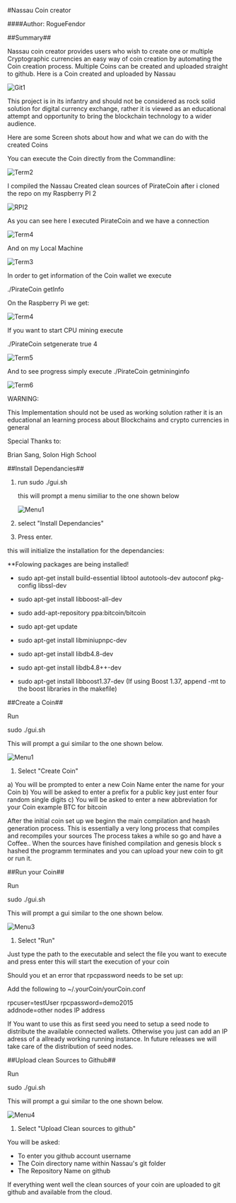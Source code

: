 
#Nassau Coin creator

####Author: RogueFendor

##Summary##

Nassau coin creator provides users who wish to create one or multiple
Cryptographic currencies an easy way of coin creation by automating the
Coin creation process.
Multiple Coins can be created and uploaded straight
to github. Here is a Coin created and uploaded by Nassau

![Git1](/documentation/Git1.png)

This project is in its infantry and should not be considered
as rock solid solution for digital currency exchange, rather it is viewed as an
educational attempt and opportunity to bring the blockchain technology to a wider audience.

Here are some Screen shots about how and what we can do with the created Coins

You can execute the Coin directly from the Commandline:

![Term2](/documentation/Term2.png)

I compiled the Nassau Created clean sources of PirateCoin after i cloned
the repo on my Raspberry PI 2

![RPI2](/documentation/RPI.jpg)

As you can see here I executed PirateCoin and we have a connection

![Term4](/documentation/Term4.png)

And on my Local Machine

![Term3](/documentation/Term3.png)

In order to get information of the Coin wallet we execute 

./PirateCoin getInfo

On the Raspberry Pi we get:

![Term4](/documentation/Term4.png)

If you want to start CPU mining execute

./PirateCoin setgenerate true 4

![Term5](/documentation/Term5.png)

And to see progress simply execute ./PirateCoin getmininginfo

![Term6](/documentation/Term6.png)

WARNING:

This Implementation should not be used as working solution rather it is an
educational an learning process about Blockchains and crypto currencies in general

Special Thanks to:

Brian Sang, Solon High School













##Install  Dependancies##

1. run sudo ./gui.sh

    this will prompt a menu similiar to the one shown below

    ![Menu1](/documentation/Menu1.png)


2. select "Install Dependancies"  

3. Press enter.

this will initialize the installation for the dependancies:

**Folowing packages are being installed!

* sudo apt-get install build-essential libtool autotools-dev autoconf pkg-config
libssl-dev
* sudo apt-get install libboost-all-dev
* sudo add-apt-repository ppa:bitcoin/bitcoin
* sudo apt-get update
* sudo apt-get install libminiupnpc-dev

* sudo apt-get install libdb4.8-dev
* sudo apt-get install libdb4.8++-dev
* sudo apt-get install libboost1.37-dev
(If using Boost 1.37, append -mt to the boost libraries in the makefile)


##Create a Coin##

Run 

sudo ./gui.sh

This will prompt a gui similar to the one shown below.

![Menu1](/documentation/Menu2.png)

1. Select "Create Coin"

a) You will be prompted to enter a new Coin Name enter the name for your Coin
b) You will be asked to enter a prefix for a public key just enter four random single digits 
c) You will be asked to enter a new abbreviation for your Coin example BTC for bitcoin

After the initial coin set up we beginn the main compilation and heash generation process.
This is essentially a very long process that compiles and recompiles your sources
The process takes a while so go and have a Coffee..
When the sources have finished compilation and genesis block s hashed the programm terminates 
and you can upload your new coin to git or run it.


##Run your Coin##

Run 

sudo ./gui.sh

This will prompt a gui similar to the one shown below.

![Menu3](/documentation/Menu3.png)


1. Select "Run"


Just type the path to the executable and select the file you want to execute
and press enter this will start the execution of your coin

Should you et an error that rpcpassword needs to be set up:

Add the following to ~/.yourCoin/yourCoin.conf

rpcuser=testUser 
rpcpassword=demo2015  
addnode=other nodes IP address

If You want to use this as first seed you need to setup a seed node to distribute the available connected wallets.
Otherwise you just can add an IP adress of a allready working running instance.
In future releases we will take care of the distribution of seed nodes.


##Upload clean Sources to Github##

Run 

sudo ./gui.sh

This will prompt a gui similar to the one shown below.

![Menu4](/documentation/Menu4.png)


1. Select "Upload Clean sources to github" 

You will be asked:

* To enter you github account username
* The Coin directory name within Nassau's git folder
* The Repository Name on github

If everything went well the clean sources of your coin are uploaded to git github
and available from the cloud.